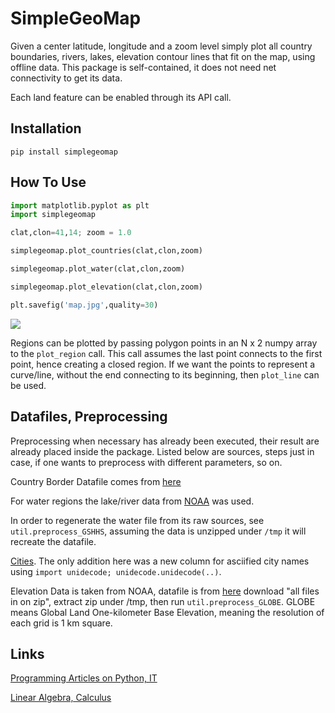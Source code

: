 # SimpleGeoMap

Given a center latitude, longitude and a zoom level simply plot all
country boundaries, rivers, lakes, elevation contour lines that fit on
the map, using offline data. This package is self-contained, it does
not need net connectivity to get its data.

Each land feature can be enabled through its API call. 

## Installation

`pip install simplegeomap`

## How To Use

```python
import matplotlib.pyplot as plt
import simplegeomap

clat,clon=41,14; zoom = 1.0

simplegeomap.plot_countries(clat,clon,zoom)

simplegeomap.plot_water(clat,clon,zoom)

simplegeomap.plot_elevation(clat,clon,zoom)

plt.savefig('map.jpg',quality=30)
```

![](map.jpg)

Regions can be plotted by passing polygon points in an N x 2 numpy array to the
`plot_region` call. This call assumes the last point connects to the first point,
hence creating a closed region. If we want the points to represent a curve/line,
without the end connecting to its beginning, then `plot_line` can be used.

## Datafiles, Preprocessing

Preprocessing when necessary has already been executed, their result
are already placed inside the package. Listed below are sources, steps
just in case, if one wants to preprocess with different parameters, so on.

Country Border Datafile comes from [here](https://thematicmapping.org/downloads/world_borders.php)

For water regions the lake/river data from [NOAA](https://www.ngdc.noaa.gov/mgg/shorelines/data/gshhg/latest/)
was used.

In order to regenerate the water file from its raw sources, see
`util.preprocess_GSHHS`, assuming the data is unzipped under `/tmp` it
will recreate the datafile.

[Cities](https://github.com/dr5hn/countries-states-cities-database/blob/master/csv/cities.csv).
The only addition here was a new column for asciified city names using
`import unidecode; unidecode.unidecode(..)`. 

Elevation Data is taken from NOAA, datafile is from [here](https://www.ngdc.noaa.gov/mgg/topo/gltiles.html)
download "all files in on zip", extract zip under /tmp, then run `util.preprocess_GLOBE`.
GLOBE means Global Land One-kilometer Base Elevation, meaning the resolution of
each grid is 1 km square.

## Links

[Programming Articles on Python, IT](https://burakbayramli.github.io/dersblog/sk/)

[Linear Algebra, Calculus](https://burakbayramli.github.io/dersblog/)

